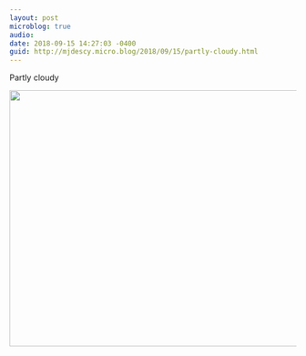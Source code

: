 ```yaml
---
layout: post
microblog: true
audio: 
date: 2018-09-15 14:27:03 -0400
guid: http://mjdescy.micro.blog/2018/09/15/partly-cloudy.html
---
```

Partly cloudy

<img src="http://micro.mjdescy.me/uploads/2018/a2317ebe29.jpg" width="600" height="450" />
